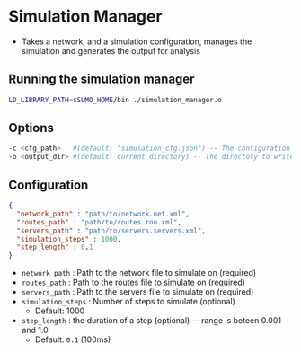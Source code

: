 # Simulation Manager
- Takes a network, and a simulation configuration, manages the simulation and generates the output for analysis

## Running the simulation manager

```bash
LD_LIBRARY_PATH=$SUMO_HOME/bin ./simulation_manager.o
```

## Options
```bash
-c <cfg_path>   #(default: "simulation_cfg.json") -- The configuration file
-o <output_dir> #(default: current directory) -- The directory to write the output to
```

## Configuration
```json
{
  "network_path" : "path/to/network.net.xml",
  "routes_path" : "path/to/routes.rou.xml",
  "servers_path" : "path/to/servers.servers.xml",
  "simulation_steps" : 1000,
  "step_length" : 0.1
}
```
- `network_path` : Path to the network file to simulate on (required)
- `routes_path` : Path to the routes file to simulate on (required)
- `servers_path` : Path to the servers file to simulate on (required)
- `simulation_steps` : Number of steps to simulate (optional)
  - Default: 1000
- `step_length` : the duration of a step (optional) -- range is beteen 0.001 and 1.0
  - Default: `0.1` (100ms)
